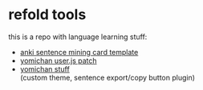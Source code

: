 # refold tools

this is a repo with language learning stuff:

- [anki sentence mining card template](anki-card-template/readme.md)
- [yomichan user.js patch](yomichan/readme.md)  
- [yomichan stuff](yomichan-user/readme.md)  
  (custom theme, sentence export/copy button plugin)

